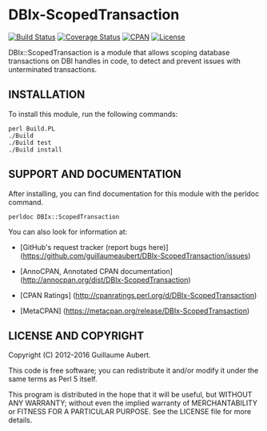 DBIx-ScopedTransaction
======================

[![Build Status](https://travis-ci.org/guillaumeaubert/DBIx-ScopedTransaction.svg?branch=master)](https://travis-ci.org/guillaumeaubert/DBIx-ScopedTransaction)
[![Coverage Status](https://coveralls.io/repos/guillaumeaubert/DBIx-ScopedTransaction/badge.svg?branch=master)](https://coveralls.io/r/guillaumeaubert/DBIx-ScopedTransaction?branch=master)
[![CPAN](https://img.shields.io/cpan/v/DBIx-ScopedTransaction.svg)](https://metacpan.org/release/DBIx-ScopedTransaction)
[![License](https://img.shields.io/badge/license-Perl%205-blue.svg)](http://dev.perl.org/licenses/)

DBIx::ScopedTransaction is a module that allows scoping database transactions
on DBI handles in code, to detect and prevent issues with unterminated
transactions.


INSTALLATION
------------

To install this module, run the following commands:

	perl Build.PL
	./Build
	./Build test
	./Build install


SUPPORT AND DOCUMENTATION
-------------------------

After installing, you can find documentation for this module with the
perldoc command.

	perldoc DBIx::ScopedTransaction


You can also look for information at:

 * [GitHub's request tracker (report bugs here)]
   (https://github.com/guillaumeaubert/DBIx-ScopedTransaction/issues)

 * [AnnoCPAN, Annotated CPAN documentation]
   (http://annocpan.org/dist/DBIx-ScopedTransaction)

 * [CPAN Ratings]
   (http://cpanratings.perl.org/d/DBIx-ScopedTransaction)

 * [MetaCPAN]
   (https://metacpan.org/release/DBIx-ScopedTransaction)


LICENSE AND COPYRIGHT
---------------------

Copyright (C) 2012-2016 Guillaume Aubert.

This code is free software; you can redistribute it and/or modify it under the
same terms as Perl 5 itself.

This program is distributed in the hope that it will be useful, but WITHOUT ANY
WARRANTY; without even the implied warranty of MERCHANTABILITY or FITNESS FOR A
PARTICULAR PURPOSE. See the LICENSE file for more details.
